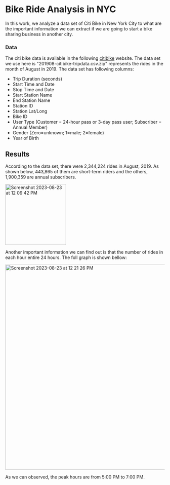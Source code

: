 # Bike Ride Analysis in NYC
In this work, we analyze a data set of Citi Bike in New York City to what are the important information we can extract if we are going to start a bike sharing business in another city. 

### Data
The citi bike data is available in the following [citibike](https://s3.amazonaws.com/tripdata/index.html) website. The data set we use here is "201908-citibike-tripdata.csv.zip" represents the rides in the month of August in 2019. The data set has following columns:
- Trip Duration (seconds)
- Start Time and Date
- Stop Time and Date
- Start Station Name
- End Station Name
- Station ID
- Station Lat/Long
- Bike ID
- User Type (Customer = 24-hour pass or 3-day pass user; Subscriber = Annual Member)
- Gender (Zero=unknown; 1=male; 2=female)
- Year of Birth

## Results
According to the data set, there were 2,344,224 rides in August, 2019. As shown below, 443,865 of them are short-term riders and the others, 1,900,359 are annual subscribers.

  <img width="192" alt="Screenshot 2023-08-23 at 12 09 42 PM" src="https://github.com/ranilb/bikesharing/assets/112113327/813ffd29-507a-4a72-9d9e-dfc9681a3c40">

Another important information we can find out is that the number of rides in each hour entire 24 hours. The foll graph is shown bellow: 
  
  <img width="648" alt="Screenshot 2023-08-23 at 12 21 26 PM" src="https://github.com/ranilb/bikesharing/assets/112113327/411aa15b-9c4c-47af-8cda-e074adf25cf1">


  As we can observed, the peak hours are from 5:00 PM to 7:00 PM.
